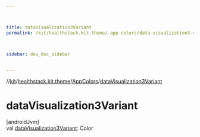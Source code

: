 ```yaml
---



title: dataVisualization3Variant
permalink: /kit/healthstack.kit.theme/-app-colors/data-visualization3-variant.html



sidebar: dev_doc_sidebar


---
```




//[kit](/kit.html)/[healthstack.kit.theme](../index.html)/[AppColors](index.html)/[dataVisualization3Variant](data-visualization3-variant.html)



# dataVisualization3Variant



[androidJvm]\
val [dataVisualization3Variant](data-visualization3-variant.html): Color






